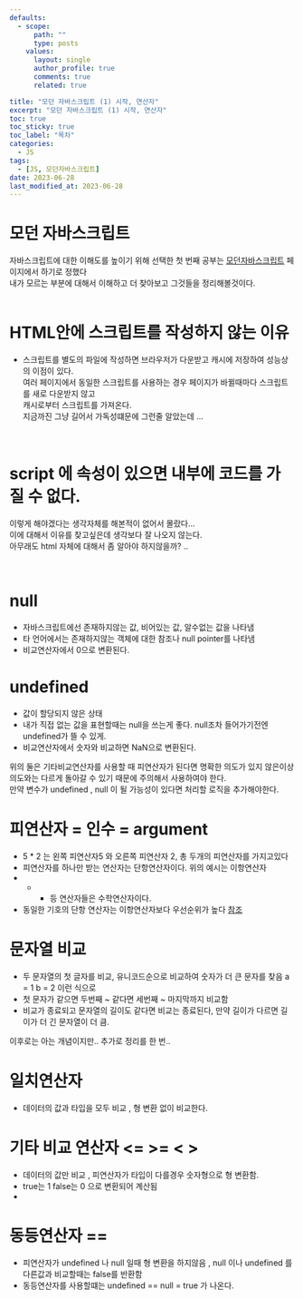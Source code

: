 ```yaml
---
defaults:
  - scope:
      path: ""
      type: posts
    values:
      layout: single
      author_profile: true
      comments: true
      related: true

title: "모던 자바스크립트 (1) 시작, 연산자"
excerpt: "모던 자바스크립트 (1) 시작, 연산자"
toc: true
toc_sticky: true
toc_label: "목차"
categories:
  - JS 
tags:
  - [JS, 모던자바스크립트]
date: 2023-06-28
last_modified_at: 2023-06-28
---
```

# 모던 자바스크립트
자바스크립트에 대한 이해도를 높이기 위해 선택한 첫 번째 공부는 [모던자바스크립트](https://ko.javascript.info/) 페이지에서 하기로 정했다   
내가 모르는 부분에 대해서 이해하고 더 찾아보고 그것들을 정리해볼것이다.  
&nbsp;  

# HTML안에 스크립트를 작성하지 않는 이유
- 스크립트를 별도의 파일에 작성하면 브라우저가 다운받고 캐시에 저장하여 성능상의 이점이 있다.    
여러 페이지에서 동일한 스크립트를 사용하는 경우 페이지가 바뀔때마다 스크립트를 새로 다운받지 않고     
캐시로부터 스크립트를 가져온다.   
지금까진 그냥 길어서 가독성떄문에 그런줄 알았는데 ...

&nbsp;  

# script 에 속성이 있으면 내부에 코드를 가질 수 없다. 
이렇게 해야겠다는 생각자체를 해본적이 없어서 몰랐다...  
이에 대해서 이유를 찾고싶은데 생각보다 잘 나오지 않는다.   
아무래도 html 자체에 대해서 좀 알아야 하지않을까? ..     
  
&nbsp;  

# null
- 자바스크립트에선 존재하지않는 값, 비어있는 값, 알수없는 값을 나타냄
- 타 언어에서는 존재하지않는 객체에 대한 참조나 null pointer를 나타냄
- 비교연산자에서 0으로 변환된다. 

# undefined 
- 값이 할당되지 않은 상태 
- 내가 직접 없는 값을 표현할때는 null을 쓰는게 좋다. null조차 들어가기전엔 undefined가 뜰 수 있게.
- 비교연산자에서 숫자와 비교하면 NaN으로 변환된다. 

위의 둘은 기타비교연산자를 사용할 때 피연산자가 된다면 명확한 의도가 있지 않은이상    
의도와는 다르게 돌아갈 수 있기 때문에 주의해서 사용하여야 한다.       
만약 변수가 undefined , null 이 될 가능성이 있다면 처리할 로직을 추가해야한다.   

# 피연산자 = 인수 = argument
- 5 * 2 는 왼쪽 피연산자5 와 오른쪽 피연산자 2, 총 두개의 피연산자를 가지고있다
- 피연산자를 하나만 받는 연산자는 단항연산자이다.  위의 예시는 이항연산자 
- + - 등 연산자들은 수학연산자이다.  
- 동일한 기호의 단항 연산자는 이항연산자보다 우선순위가 높다 [참조](https://developer.mozilla.org/en-US/docs/Web/JavaScript/Reference/Operators/Operator_precedence)

# 문자열 비교
- 두 문자열의 첫 글자를 비교, 유니코드순으로 비교하여 숫자가 더 큰 문자를 찾음 a = 1 b = 2 이런 식으로 
- 첫 문자가 같으면 두번째 ~ 같다면 세번째 ~ 마지막까지 비교함 
- 비교가 종료되고 문자열의 길이도 같다면 비교는 종료된다, 만약 길이가 다르면 길이가 더 긴 문자열이 더 큼.

이후로는 아는 개념이지만.. 추가로 정리를 한 번..

# 일치연산자 
- 데이터의 값과 타입을 모두 비교 , 형 변환 없이 비교한다. 


# 기타 비교 연산자 <= >= < > 
- 데이터의 값만 비교 , 피연산자가 타입이 다를경우 숫자형으로 형 변환함. 
- true는 1 false는 0 으로 변환되어 계산됨
- 

# 동등연산자 == 
- 피연산자가 undefined 나 null 일때 형 변환을 하지않음 , null 이나 undefined 를 다른값과 비교할때는 false를 반환함
- 동등연산자를 사용할떄는 undefined == null = true 가 나온다. 
